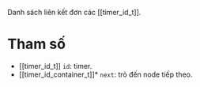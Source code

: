 Danh sách liên kết đơn các [[timer_id_t]].
# Tham số
- [[timer_id_t]] `id`: timer.
- [[timer_id_container_t]]* `next`: trỏ đến node tiếp theo.